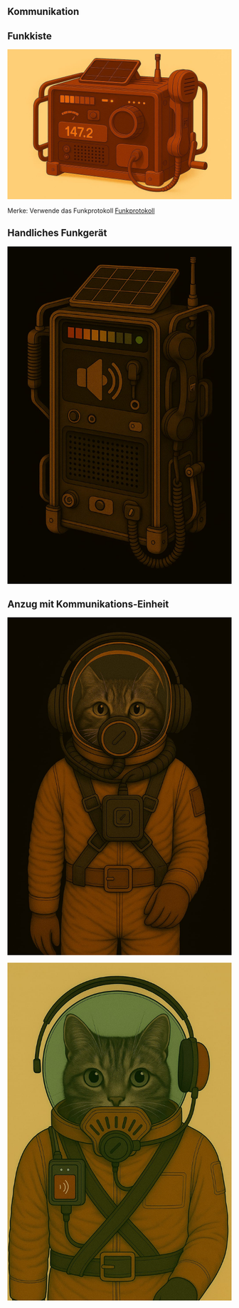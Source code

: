 ## Kommunikation

## Funkkiste

![funkkiste.jpg](../_images/technologie/kommunikation/funkkiste.jpg)

Merke: Verwende das Funkprotokoll [Funkprotokoll](../kultur/kommunikation.md)

## Handliches Funkgerät

![funkgeraet-handheld.jpg](../_images/technologie/kommunikation/funkgeraet-handheld.jpg)

## Anzug mit Kommunikations-Einheit

![anzug-mit-kommunikationsset.jpg](../_images/technologie/militaerische-ausruestung/anzuege/anzug-mit-kommunikationsset.jpg)

![anzug-mit-kommunikationsset-2.jpg](../_images/technologie/militaerische-ausruestung/anzuege/anzug-mit-kommunikationsset-2.jpg)

